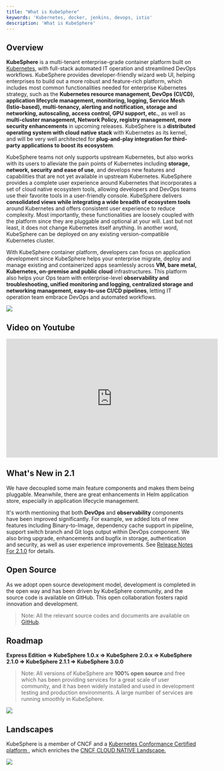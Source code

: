 ```yaml
---
title: "What is KubeSphere"
keywords: 'Kubernetes, docker, jenkins, devops, istio'
description: 'What is KubeSphere'
---
```


## Overview

**KubeSphere** is a multi-tenant enterprise-grade container platform built on [Kubernetes](http://kubernetes.io), with full-stack automated IT operation and streamlined DevOps workflows. KubeSphere provides developer-friendly wizard web UI, helping enterprises to build out a more robust and feature-rich platform, which includes most common functionalities needed for enterprise Kubernetes strategy, such as the **Kubernetes resource management, DevOps (CI/CD), application lifecycle management, monitoring, logging, Service Mesh (Istio-based), multi-tenancy, alerting and notification, storage and networking, autoscaling, access control, GPU support, etc.**, as well as **multi-cluster management, Network Policy, registry management, more security enhancements** in upcoming releases. KubeSphere is a **distributed operating system with cloud native stack** with Kubernetes as its kernel, and will be very well architected for **plug-and-play integration for third-party applications to boost its ecosystem**.

KubeSphere teams not only supports upstream Kubernetes, but also works with its users to alleviate the pain points of Kubernetes including **storage, network, security and ease of use**, and develops new features and capabilities that are not yet available in upstream Kubernetes. KubeSphere provides a complete user experience around Kubernetes that incorporates a set of cloud native ecosystem tools, allowing developers and DevOps teams use their favorite tools in a user-friendly console. KubeSphere delivers **consolidated views while integrating a wide breadth of ecosystem tools** around Kubernetes and offers consistent user experience to reduce complexity. Most importantly, these functionalities are loosely coupled with the platform since they are pluggable and optional at your will. Last but not least, it does not change Kubernetes itself anything. In another word, KubeSphere can be deployed on any existing version-compatible Kubernetes cluster.

With KubeSphere container platform, developers can focus on application development since KubeSphere helps your enterprise migrate, deploy and manage existing and containerized apps seamlessly across **VM, bare metal, Kubernetes, on-premise and public cloud** infrastructures. This platform also helps your Ops team with enterprise-level **observability and troubleshooting, unified monitoring and logging, centralized storage and networking management, easy-to-use CI/CD pipelines**, letting IT operation team embrace DevOps and automated workflows.


![](https://pek3b.qingstor.com/kubesphere-docs/png/20200114144301.png)


## Video on Youtube

<iframe width="560" height="315" src="https://www.youtube.com/embed/u5lQvhi_Xlc" frameborder="0" allow="accelerometer; autoplay; encrypted-media; gyroscope; picture-in-picture" allowfullscreen></iframe>

## What's New in 2.1

We have decoupled some main feature components and makes them being pluggable. Meanwhile, there are great enhancements in Helm application store, especially in application lifecycle management.

It's worth mentioning that both **DevOps** and **observability** components have been improved significantly. For example, we added lots of new features including Binary-to-Image, dependency cache support in pipeline, support switch branch and Git logs output within DevOps component. We also bring upgrade, enhancements and bugfix in storage, authentication and security, as well as user experience improvements. See [Release Notes For 2.1.0](../../release/release-v210) for details.

## Open Source

As we adopt open source development model, development is completed in the open way and has been driven by KubeSphere community, and the source code is available on GitHub. This open collaboration fosters rapid innovation and development.

> Note: All the relevant source codes and documents are available on [GitHub](https://github.com/kubesphere/kubesphere).



## Roadmap

**Express Edition => KubeSphere 1.0.x => KubeSphere 2.0.x => KubeSphere 2.1.0 => KubeSphere 2.1.1 => KubeSphere 3.0.0**

> Note: All versions of KubeSphere are **100% open source** and free which has been providing services for a great scale of user community, and it has been widely installed and used in development testing and production environments. A large number of services are running smoothly in KubeSphere.

![](https://pek3b.qingstor.com/kubesphere-docs/png/20190926000413.png)


## Landscapes                       

KubeSphere is a member of CNCF and a [Kubernetes Conformance Certified platform
](https://www.cncf.io/certification/software-conformance/#logos), which enriches the [CNCF CLOUD NATIVE Landscape.
](https://landscape.cncf.io/landscape=observability-and-analysis&license=apache-license-2-0)

![](https://pek3b.qingstor.com/kubesphere-docs/png/20191011233719.png)
